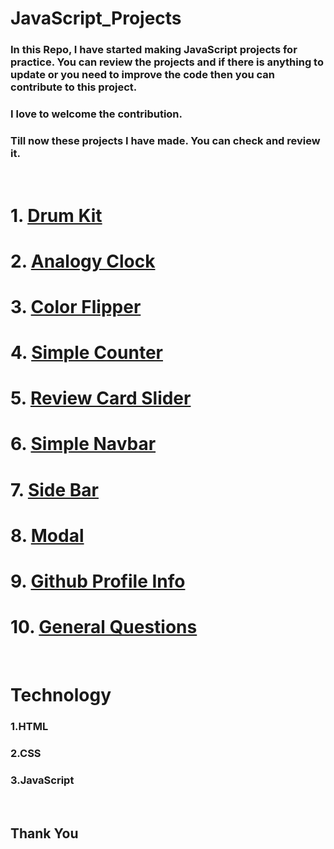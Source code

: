 # JavaScript_Projects

### In this Repo, I have started making JavaScript projects for practice. You can review the projects and if there is anything to update or you need to improve the code then you can contribute to this project.

### I love to welcome the contribution.
### Till now these projects I have made. You can check and review it.

<br>


# 1. [Drum Kit](https://github.com/mouryasuraj/JavaScript_Projects/tree/main/1.%20JavaScript%20Drum%20Kit)
# 2. [Analogy Clock](https://github.com/mouryasuraj/JavaScript_Projects/tree/main/2.%20Clock)
# 3. [Color Flipper](https://github.com/mouryasuraj/JavaScript_Projects/tree/main/3.%20Color%20Flipper)
# 4. [Simple Counter](https://github.com/mouryasuraj/JavaScript_Projects/tree/main/4.%20Counter)
# 5. [Review Card Slider](https://github.com/mouryasuraj/JavaScript_Projects/tree/main/5.%20Review%20Card%20Slider)
# 6. [Simple Navbar](https://github.com/mouryasuraj/JavaScript_Projects/tree/main/6.%20Navbar)
# 7. [Side Bar](https://github.com/mouryasuraj/JavaScript_Projects/tree/main/7.%20Side%20Bar)
# 8. [Modal](https://github.com/mouryasuraj/JavaScript_Projects/tree/main/8.%20Modal)
# 9. [Github Profile Info](https://github.com/mouryasuraj/JavaScript_Projects/tree/main/9.%20Github%20Profile%20Info)
# 10. [General Questions](https://github.com/mouryasuraj/JavaScript_Projects/tree/main/10.%20General%20Questions)

<br>

# Technology

### 1.HTML
### 2.CSS
### 3.JavaScript

<br>

## Thank You

